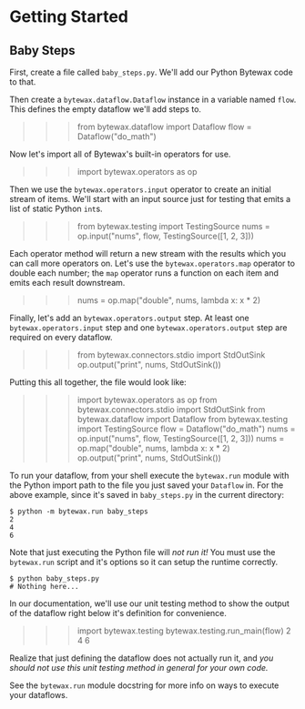 # Getting Started

## Baby Steps

First, create a file called `baby_steps.py`. We'll add our Python
Bytewax code to that.

Then create a `bytewax.dataflow.Dataflow` instance in a variable named
`flow`. This defines the empty dataflow we'll add steps to.

>>> from bytewax.dataflow import Dataflow
>>> flow = Dataflow("do_math")

Now let's import all of Bytewax's built-in operators for use.

>>> import bytewax.operators as op

Then we use the `bytewax.operators.input` operator to create an
initial stream of items. We'll start with an input source just for
testing that emits a list of static Python `int`s.

>>> from bytewax.testing import TestingSource
>>> nums = op.input("nums", flow, TestingSource([1, 2, 3]))

Each operator method will return a new stream with the results which
you can call more operators on. Let's use the `bytewax.operators.map`
operator to double each number; the `map` operator runs a function on
each item and emits each result downstream.

>>> nums = op.map("double", nums, lambda x: x * 2)

Finally, let's add an `bytewax.operators.output` step. At least one
`bytewax.operators.input` step and one `bytewax.operators.output` step
are required on every dataflow.

>>> from bytewax.connectors.stdio import StdOutSink
>>> op.output("print", nums, StdOutSink())

Putting this all together, the file would look like:

>>> import bytewax.operators as op
>>> from bytewax.connectors.stdio import StdOutSink
>>> from bytewax.dataflow import Dataflow
>>> from bytewax.testing import TestingSource
>>> flow = Dataflow("do_math")
>>> nums = op.input("nums", flow, TestingSource([1, 2, 3]))
>>> nums = op.map("double", nums, lambda x: x * 2)
>>> op.output("print", nums, StdOutSink())

To run your dataflow, from your shell execute the `bytewax.run` module
with the Python import path to the file you just saved your `Dataflow`
in. For the above example, since it's saved in `baby_steps.py` in the
current directory:

```
$ python -m bytewax.run baby_steps
2
4
6
```

Note that just executing the Python file will _not run it!_ You must
use the `bytewax.run` script and it's options so it can setup the
runtime correctly.

```
$ python baby_steps.py
# Nothing here...
```

In our documentation, we'll use our unit testing method to show the
output of the dataflow right below it's definition for convenience.

>>> import bytewax.testing
>>> bytewax.testing.run_main(flow)
2
4
6

Realize that just defining the dataflow does not actually run it, and
_you should not use this unit testing method in general for your own
code._

See the `bytewax.run` module docstring for more info on ways to
execute your dataflows.
